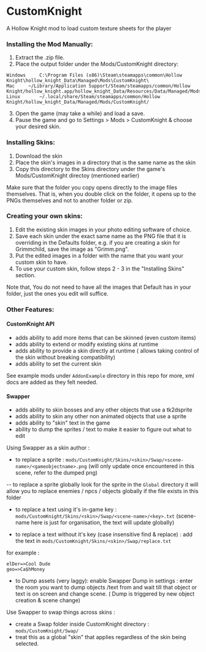 # CustomKnight 
A Hollow Knight mod to load custom texture sheets for the player

### Installing the Mod Manually:

1. Extract the .zip file.
2. Place the output folder under the Mods/CustomKnight directory:

``` 
Windows		C:\Program Files (x86)\Steam\steamapps\common\Hollow Knight\hollow_knight_Data\Managed\Mods\CustomKnight\
Mac		~/Library/Application Support/Steam/steamapps/common/Hollow Knight/hollow_knight.app/hollow_knight_Data/Resources/Data/Managed/Mods/CustomKnight/
Linux		~/.local/share/Steam/steamapps/common/Hollow Knight/hollow_knight_Data/Managed/Mods/CustomKnight/
```

3. Open the game (may take a while) and load a save.
4. Pause the game and go to Settings > Mods > CustomKnight & choose your desired skin.

### Installing Skins:

1. Download the skin 
2. Place the skin's images in a directory that is the same name as the skin
3. Copy this directory to the Skins directory under the game's Mods/CustomKnight directoy (mentioned earlier)

Make sure that the folder you copy opens directly to the image files themselves. That is, when you double click on the folder, it opens up to the PNGs themselves and not to another folder or zip. 

### Creating your own skins:

1. Edit the existing skin images in your photo editing software of choice.
2. Save each skin under the exact same name as the PNG file that it is overriding in the Defaults folder, e.g. if you 
   are creating a skin for Grimmchild, save the image as "Grimm.png".
3. Put the edited images in a folder with the name that you want your custom skin to have.
4. To use your custom skin, follow steps 2 - 3 in the "Installing Skins" section.

Note that, You do not need to have all the images that Default has in your folder, just the ones you edit will suffice.


### Other Features:

#### CustomKnight API

- adds ability to add more items that can be skinned (even custom items)
- adds ability to extend or modify existing skins at runtime 
- adds ability to provide a skin directly at runtime ( allows taking control of the skin without breaking compatibility)
- adds ability to set the current skin

See example mods under `AddonExample` directory in this repo for more, xml docs are added as they felt needed.

#### Swapper
- adds ability to skin bosses and any other objects that use a tk2dsprite 
- adds ability to skin any other non animated objects that use a sprite
- adds ability to "skin" text in the game 
- ability to dump the sprites / text to make it easier to figure out what to edit


Using Swapper as a skin author : 

 - to replace a sprite : `mods/CustomKnight/Skins/<skin>/Swap/<scene-name>/<gameobjectname>.png`
(will only update once encountered in this scene, refer to the dumped png)

-- to replace a sprite globally look for the sprite in the `Global` directory it will allow you to replace enemies / npcs / objects globally if the file exists in this folder

- to replace a text using it's in-game key :  `mods/CustomKnight/Skins/<skin>/Swap/<scene-name>/<key>.txt`
(scene-name here is just for organisation, the text will update globally)

- to replace a text without it's key (case insensitive find & replace) : add the text in `mods/CustomKnight/Skins/<skin>/Swap/replace.txt`

for example :
```
elDer=>Cool Dude
geo=>Ca$hMoney
```
- to Dump assets (very laggy):  enable Swapper Dump in settings : enter the room you want to dump objects /text from and wait till that object or text is on screen and change scene.
( Dump is triggered by new object creation & scene change) 

Use Swapper to swap things across skins : 
 - create a Swap folder inside CustomKnight directory : `mods/CustomKnight/Swap/`
 - treat this as a global "skin" that applies regardless of the skin being selected.


